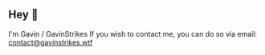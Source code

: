 ## Hey 👋
I'm Gavin / GavinStrikes
If you wish to contact me, you can do so via email: contact@gavinstrikes.wtf









